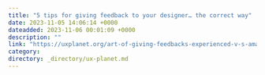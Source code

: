 ```yaml
---
title: "5 tips for giving feedback to your designer… the correct way"
date: 2023-11-05 14:06:14 +0000
dateadded: 2023-11-06 00:01:09 +0000
description: ""
link: "https://uxplanet.org/art-of-giving-feedbacks-experienced-v-s-amateur-306b240248e1?source=rss----819cc2aaeee0---4"
category:
directory: _directory/ux-planet.md
---
```

